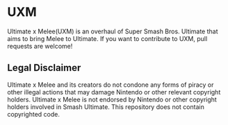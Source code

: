 # UXM

Ultimate x Melee(UXM) is an overhaul of Super Smash Bros. Ultimate that aims to bring Melee to Ultimate.
If you want to contribute to UXM, pull requests are welcome!




## Legal Disclaimer
Ultimate x Melee and its creators do not condone any forms of piracy or other illegal actions that may damage Nintendo or other relevant copyright holders.
Ultimate x Melee is not endorsed by Nintendo or other copyright holders involved in Smash Ultimate. This repository does not contain copyrighted code.
